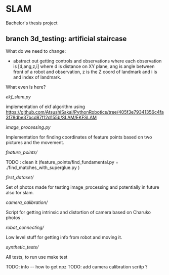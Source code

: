 # SLAM
Bachelor's thesis project 


## branch 3d_testing: artificial staircase

What do we need to change:

- abstract out getting controls and observations where each observation is [d,ang,z,i] where d is distance on XY plane, ang is angle between front of a robot and observation, z is the Z coord of landmark and i is and index of landmark.

What even is here?

*ekf_slam.py*

implementation of  ekf algorithm using  
https://github.com/AtsushiSakai/PythonRobotics/tree/405f3e79341356c4fa3f78dbe37bcd87f12d155b/SLAM/EKFSLAM

*image_processing.py*

Implementation for finding coordinates of feature points based on two pictures and the movement. 

*feature_points/*

TODO : clean it (feature_points/find_fundamental.py = ./find_matches_with_superglue.py ) 

*first_dataset/*

Set of photos made for testing image_processing and potentially in future also for slam.

*camera_calibration/*

Script for getting intrinsic and distortion of camera based on Charuko photos . 

*robot_connecting/*

Low level stuff for getting info from robot and moving it.

*synthetic_tests/*

All tests, to run use make test

TODO: info -- how to get npz
TODO: add camera calibration scritp ?
